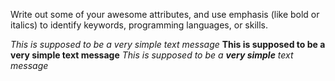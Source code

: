 Write out some of your awesome attributes, and use emphasis (like bold or italics) to identify keywords, programming languages, or skills. 

*This is supposed to be a very simple text message*
__This is supposed to be a very simple text message__
_This is supposed to be a **very simple** text message_
